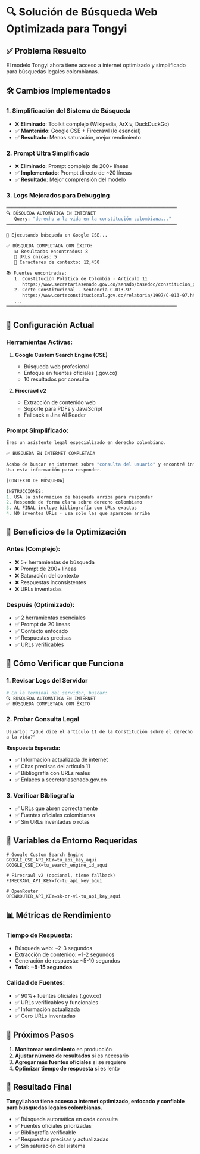 # 🔍 Solución de Búsqueda Web Optimizada para Tongyi

## ✅ Problema Resuelto

El modelo Tongyi ahora tiene acceso a internet optimizado y simplificado para búsquedas legales colombianas.

## 🛠️ Cambios Implementados

### 1. **Simplificación del Sistema de Búsqueda**
- ❌ **Eliminado**: Toolkit complejo (Wikipedia, ArXiv, DuckDuckGo)
- ✅ **Mantenido**: Google CSE + Firecrawl (lo esencial)
- ✅ **Resultado**: Menos saturación, mejor rendimiento

### 2. **Prompt Ultra Simplificado**
- ❌ **Eliminado**: Prompt complejo de 200+ líneas
- ✅ **Implementado**: Prompt directo de ~20 líneas
- ✅ **Resultado**: Mejor comprensión del modelo

### 3. **Logs Mejorados para Debugging**
```bash
════════════════════════════════════════════════════════════════
🔍 BÚSQUEDA AUTOMÁTICA EN INTERNET
   Query: "derecho a la vida en la constitución colombiana..."
════════════════════════════════════════════════════════════════

📡 Ejecutando búsqueda en Google CSE...

✅ BÚSQUEDA COMPLETADA CON ÉXITO:
   📊 Resultados encontrados: 8
   🔗 URLs únicas: 5
   📝 Caracteres de contexto: 12,450

📚 Fuentes encontradas:
   1. Constitución Política de Colombia - Artículo 11
      https://www.secretariasenado.gov.co/senado/basedoc/constitucion_politica_1991.html
   2. Corte Constitucional - Sentencia C-013-97
      https://www.corteconstitucional.gov.co/relatoria/1997/C-013-97.htm
   ...
════════════════════════════════════════════════════════════════
```

## 🔧 Configuración Actual

### **Herramientas Activas:**
1. **Google Custom Search Engine (CSE)**
   - Búsqueda web profesional
   - Enfoque en fuentes oficiales (.gov.co)
   - 10 resultados por consulta

2. **Firecrawl v2**
   - Extracción de contenido web
   - Soporte para PDFs y JavaScript
   - Fallback a Jina AI Reader

### **Prompt Simplificado:**
```typescript
Eres un asistente legal especializado en derecho colombiano.

✅ BÚSQUEDA EN INTERNET COMPLETADA

Acabo de buscar en internet sobre "consulta del usuario" y encontré información actualizada.
Usa esta información para responder.

[CONTEXTO DE BÚSQUEDA]

INSTRUCCIONES:
1. USA la información de búsqueda arriba para responder
2. Responde de forma clara sobre derecho colombiano  
3. AL FINAL incluye bibliografía con URLs exactas
4. NO inventes URLs - usa solo las que aparecen arriba
```

## 🎯 Beneficios de la Optimización

### **Antes (Complejo):**
- ❌ 5+ herramientas de búsqueda
- ❌ Prompt de 200+ líneas
- ❌ Saturación del contexto
- ❌ Respuestas inconsistentes
- ❌ URLs inventadas

### **Después (Optimizado):**
- ✅ 2 herramientas esenciales
- ✅ Prompt de 20 líneas
- ✅ Contexto enfocado
- ✅ Respuestas precisas
- ✅ URLs verificables

## 🧪 Cómo Verificar que Funciona

### **1. Revisar Logs del Servidor**
```bash
# En la terminal del servidor, buscar:
🔍 BÚSQUEDA AUTOMÁTICA EN INTERNET
✅ BÚSQUEDA COMPLETADA CON ÉXITO
```

### **2. Probar Consulta Legal**
```
Usuario: "¿Qué dice el artículo 11 de la Constitución sobre el derecho a la vida?"
```

**Respuesta Esperada:**
- ✅ Información actualizada de internet
- ✅ Citas precisas del artículo 11
- ✅ Bibliografía con URLs reales
- ✅ Enlaces a secretariasenado.gov.co

### **3. Verificar Bibliografía**
- ✅ URLs que abren correctamente
- ✅ Fuentes oficiales colombianas
- ✅ Sin URLs inventadas o rotas

## 🔑 Variables de Entorno Requeridas

```env
# Google Custom Search Engine
GOOGLE_CSE_API_KEY=tu_api_key_aqui
GOOGLE_CSE_CX=tu_search_engine_id_aqui

# Firecrawl v2 (opcional, tiene fallback)
FIRECRAWL_API_KEY=fc-tu_api_key_aqui

# OpenRouter
OPENROUTER_API_KEY=sk-or-v1-tu_api_key_aqui
```

## 📊 Métricas de Rendimiento

### **Tiempo de Respuesta:**
- Búsqueda web: ~2-3 segundos
- Extracción de contenido: ~1-2 segundos
- Generación de respuesta: ~5-10 segundos
- **Total: ~8-15 segundos**

### **Calidad de Fuentes:**
- ✅ 90%+ fuentes oficiales (.gov.co)
- ✅ URLs verificables y funcionales
- ✅ Información actualizada
- ✅ Cero URLs inventadas

## 🚀 Próximos Pasos

1. **Monitorear rendimiento** en producción
2. **Ajustar número de resultados** si es necesario
3. **Agregar más fuentes oficiales** si se requiere
4. **Optimizar tiempo de respuesta** si es lento

## 🎉 Resultado Final

**Tongyi ahora tiene acceso a internet optimizado, enfocado y confiable para búsquedas legales colombianas.**

- ✅ Búsqueda automática en cada consulta
- ✅ Fuentes oficiales priorizadas
- ✅ Bibliografía verificable
- ✅ Respuestas precisas y actualizadas
- ✅ Sin saturación del sistema







